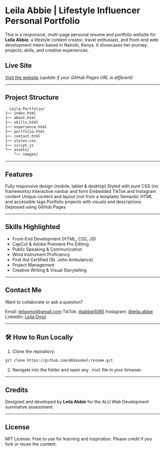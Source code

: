 # Leila Abbie | Lifestyle Influencer Personal Portfolio 

This is a responsive, multi-page personal resume and portfolio website for **Leila Abbie**, a lifestyle content creator, travel enthusiast, and front-end web development intern based in Nairobi, Kenya. It showcases her journey, projects, skills, and creative experiences.

##  Live Site

 [Visit the website](https://abbieomol.github.io/resume/) *(update if your GitHub Pages URL is different)*

---

##  Project Structure

```bash
  Leila-Portfolio/
├── index.html
├── about.html
├── skills.html
├── experience.html
├── portfolio.html
├── contact.html
├── styles.css
├── script.js
└── assets/
    └── images/
```

---

##  Features

 Fully responsive design (mobile, tablet & desktop)
 Styled with pure CSS (no frameworks)
 Interactive navbar and form
 Embedded TikTok and Instagram content
 Unique content and layout (not from a template)
 Semantic HTML and accessible tags
 Portfolio projects with visuals and descriptions
 Deployed using GitHub Pages

---

##  Skills Highlighted

* Front-End Development (HTML, CSS, JS)
* CapCut & Adobe Premiere Pro Editing
* Public Speaking & Communication
* Wind Instrument Proficiency 
* First Aid Certified (St. John Ambulance)
* Project Management
* Creative Writing & Visual Storytelling

---

## Contact Me

Want to collaborate or ask a question?

Email: [leilaomol@gmail.com](mailto:leilaomol@gmail.com)
TikTok: [@abbie5085](https://www.tiktok.com/@abbie5085)
Instagram: [@leila.abbie](https://www.instagram.com/leila.abbie/)
 LinkedIn: [Leila Omol](https://www.linkedin.com/in/leila-omol-112864302/)

---

## 🛠️ How to Run Locally

1. Clone the repository:

```bash
git clone https://github.com/Abbieomol/resume.git
```

2. Navigate into the folder and open any `.html` file in your browser.

---

##  Credits

Designed and developed by **Leila Abbie** for the ALU Web Development summative assessment.

---

##  License

MIT License. Free to use for learning and inspiration. Please credit if you fork or reuse the content.
